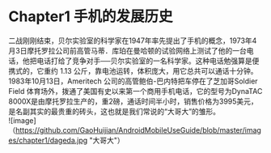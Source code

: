 
Chapter1 手机的发展历史
====================
二战刚刚结束，贝尔实验室的科学家在1947年率先提出了手机的概念，1973年4月3日摩托罗拉公司前高管马蒂．库珀在曼哈顿的试验网络上测试了他的一台电话，他把电话打给了竞争对手──贝尔实验室的一名科学家。这种电话勉强算是便携式的，它重约 1.13 公斤，靠电池运转，体积庞大，用它总共可以通话十分钟。 <br/>
1983年10月13日，Ameritech 公司的高管鲍伯-巴内特把车停在了芝加哥Soldier Field 体育场外，拨通了美国有史以来第一个商用手机电话，它的型号为DynaTAC 8000X是由摩托罗拉生产的，重2磅，通话时间半小时，销售价格为3995美元，是名副其实的最贵重的砖头，这也就是我们常说的“大哥大”的雏形。<br/>
![image]（https://github.com/GaoHuijian/AndroidMobileUseGuide/blob/master/images/chapter1/dageda.jpg "大哥大"）

